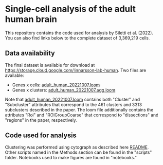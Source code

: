 # Single-cell analysis of the adult human brain

This repository contains the code used for analysis by Siletti et al. (2022). You can also find links below to the complete dataset of 3,369,219 cells.

## Data availability

The final dataset is available for download at https://storage.cloud.google.com/linnarsson-lab-human. Two files are available:
- Genes x cells: [adult_human_20221007.loom](https://storage.cloud.google.com/linnarsson-lab-human/adult_human_20221007.loom)
- Genes x clusters: [adult_human_20221007.agg.loom](https://storage.cloud.google.com/linnarsson-lab-human/adult_human_20221007.agg.loom)

Note that [adult_human_20221007.loom](https://storage.cloud.google.com/linnarsson-lab-human/adult_human_20221007.loom) contains both "Cluster" and "Subcluster" attributes that correspond to the 461 clusters and 3313 subclusters described in the paper. The loom file additionally contains the attributes "Roi" and "ROIGroupCoarse" that correspond to "dissections" and "regions" in the paper, respectively.

## Code used for analysis

Clustering was performed using cytograph as described here [README](https://github.com/linnarsson-lab/adult-human-brain/tree/main/cytograph). Other scripts named in the Methods section can be found in the "scripts" folder. Notebooks used to make figures are found in "notebooks."